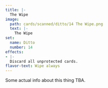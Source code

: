 ```yaml
---
title: |-
  The Wipe
image: 
  path: cards/scanned/ditto/14 The Wipe.png
  text: |-
    The Wipe
set:
  name: Ditto
  number: 14
effects: 
- |-
  Discard all unprotected cards.
flavor-text: Wipe always
---
```

Some actual info about this thing TBA.
